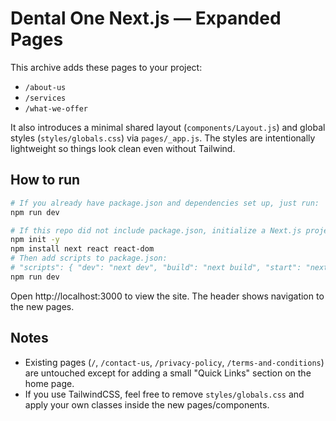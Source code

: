 # Dental One Next.js — Expanded Pages

This archive adds these pages to your project:
- `/about-us`
- `/services`
- `/what-we-offer`

It also introduces a minimal shared layout (`components/Layout.js`) and global styles (`styles/globals.css`) via `pages/_app.js`. The styles are intentionally lightweight so things look clean even without Tailwind.

## How to run

```bash
# If you already have package.json and dependencies set up, just run:
npm run dev

# If this repo did not include package.json, initialize a Next.js project (v13+ with `pages/` router):
npm init -y
npm install next react react-dom
# Then add scripts to package.json:
# "scripts": { "dev": "next dev", "build": "next build", "start": "next start" }
npm run dev
```

Open http://localhost:3000 to view the site. The header shows navigation to the new pages.

## Notes
- Existing pages (`/`, `/contact-us`, `/privacy-policy`, `/terms-and-conditions`) are untouched except for adding a small "Quick Links" section on the home page.
- If you use TailwindCSS, feel free to remove `styles/globals.css` and apply your own classes inside the new pages/components.
